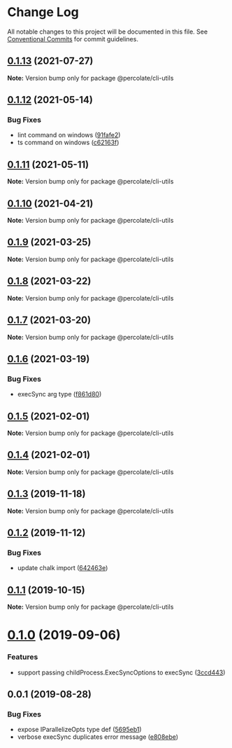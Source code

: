 # Change Log

All notable changes to this project will be documented in this file.
See [Conventional Commits](https://conventionalcommits.org) for commit guidelines.

## [0.1.13](https://github.com/percolate/blend/tree/master/pkgs/core/compare/@percolate/cli-utils@0.1.12...@percolate/cli-utils@0.1.13) (2021-07-27)

**Note:** Version bump only for package @percolate/cli-utils





## [0.1.12](https://github.com/percolate/blend/tree/master/pkgs/core/compare/@percolate/cli-utils@0.1.11...@percolate/cli-utils@0.1.12) (2021-05-14)


### Bug Fixes

* lint command on windows ([91fafe2](https://github.com/percolate/blend/tree/master/pkgs/core/commit/91fafe2ecc9ab4ca781743460aa91e41dc4c4793))
* ts command on windows ([c62163f](https://github.com/percolate/blend/tree/master/pkgs/core/commit/c62163f7e98f27124fce3c01f4f26f3ed814685e))





## [0.1.11](https://github.com/percolate/blend/tree/master/pkgs/core/compare/@percolate/cli-utils@0.1.9...@percolate/cli-utils@0.1.11) (2021-05-11)

**Note:** Version bump only for package @percolate/cli-utils





## [0.1.10](https://github.com/percolate/blend/tree/master/pkgs/core/compare/@percolate/cli-utils@0.1.9...@percolate/cli-utils@0.1.10) (2021-04-21)

**Note:** Version bump only for package @percolate/cli-utils





## [0.1.9](https://github.com/percolate/blend/tree/master/pkgs/core/compare/@percolate/cli-utils@0.1.8...@percolate/cli-utils@0.1.9) (2021-03-25)

**Note:** Version bump only for package @percolate/cli-utils





## [0.1.8](https://github.com/percolate/blend/tree/master/pkgs/core/compare/@percolate/cli-utils@0.1.7...@percolate/cli-utils@0.1.8) (2021-03-22)

**Note:** Version bump only for package @percolate/cli-utils





## [0.1.7](https://github.com/percolate/blend/tree/master/pkgs/core/compare/@percolate/cli-utils@0.1.6...@percolate/cli-utils@0.1.7) (2021-03-20)

**Note:** Version bump only for package @percolate/cli-utils





## [0.1.6](https://github.com/percolate/blend/tree/master/pkgs/core/compare/@percolate/cli-utils@0.1.5...@percolate/cli-utils@0.1.6) (2021-03-19)


### Bug Fixes

* execSync arg type ([f861d80](https://github.com/percolate/blend/tree/master/pkgs/core/commit/f861d80553cf45ae34a458cdb405b0f04662455d))





## [0.1.5](https://github.com/percolate/blend/tree/master/pkgs/core/compare/@percolate/cli-utils@0.1.3...@percolate/cli-utils@0.1.5) (2021-02-01)

**Note:** Version bump only for package @percolate/cli-utils





## [0.1.4](https://github.com/percolate/blend/tree/master/pkgs/core/compare/@percolate/cli-utils@0.1.3...@percolate/cli-utils@0.1.4) (2021-02-01)

**Note:** Version bump only for package @percolate/cli-utils





## [0.1.3](https://github.com/percolate/blend/tree/master/pkgs/core/compare/@percolate/cli-utils@0.1.2...@percolate/cli-utils@0.1.3) (2019-11-18)

**Note:** Version bump only for package @percolate/cli-utils





## [0.1.2](https://github.com/percolate/blend/tree/master/pkgs/core/compare/@percolate/cli-utils@0.1.1...@percolate/cli-utils@0.1.2) (2019-11-12)


### Bug Fixes

* update chalk import ([642463e](https://github.com/percolate/blend/tree/master/pkgs/core/commit/642463e3bb538bb44c2c2e59c93a2b786bbf19e5))





## [0.1.1](https://github.com/percolate/blend/tree/master/pkgs/core/compare/@percolate/cli-utils@0.1.0...@percolate/cli-utils@0.1.1) (2019-10-15)

**Note:** Version bump only for package @percolate/cli-utils





# [0.1.0](https://github.com/percolate/blend/tree/master/pkgs/core/compare/@percolate/cli-utils@0.0.1...@percolate/cli-utils@0.1.0) (2019-09-06)


### Features

* support passing childProcess.ExecSyncOptions to execSync ([3ccd443](https://github.com/percolate/blend/tree/master/pkgs/core/commit/3ccd443))





## 0.0.1 (2019-08-28)


### Bug Fixes

* expose IParallelizeOpts type def ([5695eb1](https://github.com/percolate/blend/tree/master/pkgs/core/commit/5695eb1))
* verbose execSync duplicates error message ([e808ebe](https://github.com/percolate/blend/tree/master/pkgs/core/commit/e808ebe))
